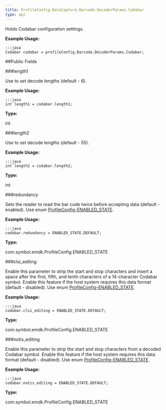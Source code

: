 ```yaml
---
title: ProfileConfig.DataCapture.Barcode.DecoderParams.Codabar
type: api
---
```



Holds Codabar configuration settings. 
 
 

**Example Usage:**
	
	:::java	
	Codabar codabar = profileConfig.Barcode.DecoderParams.Codabar;


##Public Fields

###length1

Use to set decode lengths (default - 6). 
 
 

**Example Usage:**
	
	:::java	
	int length1 = codabar.length1;


**Type:**

int

###length2

Use to set decode lengths (default - 55). 
 
 

**Example Usage:**
	
	:::java	
	int length2 = codabar.length2;


**Type:**

int

###redundancy

Sets the reader to read the bar code twice before accepting data (default - enabled). 
 Use enum [ProfileConfig-ENABLED_STATE](../ProfileConfig-ENABLED_STATE). 
 
 

**Example Usage:**
	
	:::java	
	codabar.redundancy = ENABLED_STATE.DEFAULT;


**Type:**

com.symbol.emdk.ProfileConfig.ENABLED_STATE

###clsi_editing

Enable this parameter to strip the start and stop characters and insert a space after the first, fifth, and tenth characters of a 14-character Codabar symbol. 
 Enable this feature if the host system requires this data format (default - disabled). 
 Use enum [ProfileConfig-ENABLED_STATE](../ProfileConfig-ENABLED_STATE). 
 
 

**Example Usage:**
	
	:::java	
	codabar.clsi_editing = ENABLED_STATE.DEFAULT;


**Type:**

com.symbol.emdk.ProfileConfig.ENABLED_STATE

###notis_editing

Enable this parameter to strip the start and stop characters from a decoded Codabar symbol. 
 Enable this feature if the host system requires this data format (default - disabled). 
 Use enum [ProfileConfig-ENABLED_STATE](../ProfileConfig-ENABLED_STATE). 
 
 

**Example Usage:**
	
	:::java	
	codabar.notis_editing = ENABLED_STATE.DEFAULT;


**Type:**

com.symbol.emdk.ProfileConfig.ENABLED_STATE

